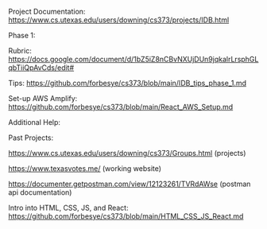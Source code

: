 Project Documentation: https://www.cs.utexas.edu/users/downing/cs373/projects/IDB.html


Phase 1:

Rubric:
https://docs.google.com/document/d/1bZ5iZ8nCBvNXUjDUn9jqkalrLrsphGLqbTiiQpAvCds/edit#

Tips:
https://github.com/forbesye/cs373/blob/main/IDB_tips_phase_1.md

Set-up AWS Amplify:
https://github.com/forbesye/cs373/blob/main/React_AWS_Setup.md



Additional Help:

Past Projects:

https://www.cs.utexas.edu/users/downing/cs373/Groups.html (projects)

https://www.texasvotes.me/ (working website)

https://documenter.getpostman.com/view/12123261/TVRdAWse (postman api documentation)

Intro into HTML, CSS, JS, and React:
https://github.com/forbesye/cs373/blob/main/HTML_CSS_JS_React.md
